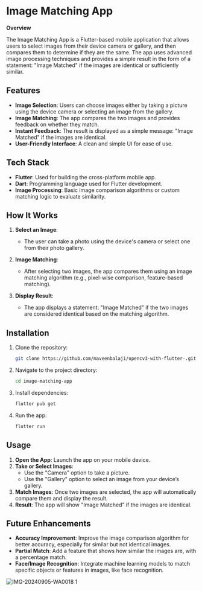 # Image Matching App

**Overview**

The Image Matching App is a Flutter-based mobile application that allows users to select images from their device camera or gallery, and then compares them to determine if they are the same. The app uses advanced image processing techniques and provides a simple result in the form of a statement: "Image Matched" if the images are identical or sufficiently similar.

## Features

- **Image Selection**: Users can choose images either by taking a picture using the device camera or selecting an image from the gallery.
- **Image Matching**: The app compares the two images and provides feedback on whether they match.
- **Instant Feedback**: The result is displayed as a simple message: "Image Matched" if the images are identical.
- **User-Friendly Interface**: A clean and simple UI for ease of use.

## Tech Stack

- **Flutter**: Used for building the cross-platform mobile app.
- **Dart**: Programming language used for Flutter development.
- **Image Processing**: Basic image comparison algorithms or custom matching logic to evaluate similarity.

## How It Works

1. **Select an Image**:
   - The user can take a photo using the device's camera or select one from their photo gallery.
   
2. **Image Matching**:
   - After selecting two images, the app compares them using an image matching algorithm (e.g., pixel-wise comparison, feature-based matching).
   
3. **Display Result**:
   - The app displays a statement: "Image Matched" if the two images are considered identical based on the matching algorithm.

## Installation

1. Clone the repository:
   ```bash
   git clone https://github.com/maveenbalaji/opencv3-with-flutter-.git
   ```

2. Navigate to the project directory:
   ```bash
   cd image-matching-app
   ```

3. Install dependencies:
   ```bash
   flutter pub get
   ```

4. Run the app:
   ```bash
   flutter run
   ```

## Usage

1. **Open the App**: Launch the app on your mobile device.
2. **Take or Select Images**:
   - Use the "Camera" option to take a picture.
   - Use the "Gallery" option to select an image from your device’s gallery.
3. **Match Images**: Once two images are selected, the app will automatically compare them and display the result.
4. **Result**: The app will show "Image Matched" if the images are identical.

## Future Enhancements

- **Accuracy Improvement**: Improve the image comparison algorithm for better accuracy, especially for similar but not identical images.
- **Partial Match**: Add a feature that shows how similar the images are, with a percentage match.
- **Face/Image Recognition**: Integrate machine learning models to match specific objects or features in images, like face recognition.



![IMG-20240905-WA0018 1](https://github.com/user-attachments/assets/993a6de8-ec6f-4a8c-81a6-02dc679e0243)
